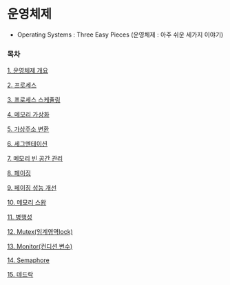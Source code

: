 # 운영체제
* Operating Systems : Three Easy Pieces (운영체제 : 아주 쉬운 세가지 이야기)

### 목차

[1. 운영체제 개요](https://github.com/JisooOh94/study/blob/master/%EC%9A%B4%EC%98%81%EC%B2%B4%EC%A0%9C/1.%20%EC%9A%B4%EC%98%81%EC%B2%B4%EC%A0%9C%20%EA%B0%9C%EC%9A%94.md)

[2. 프로세스](https://github.com/JisooOh94/study/blob/master/%EC%9A%B4%EC%98%81%EC%B2%B4%EC%A0%9C/2.%20%ED%94%84%EB%A1%9C%EC%84%B8%EC%8A%A4%20%EA%B0%9C%EC%9A%94.md)

[3. 프로세스 스케쥴링](https://github.com/JisooOh94/study/blob/master/%EC%9A%B4%EC%98%81%EC%B2%B4%EC%A0%9C/3.%20%ED%94%84%EB%A1%9C%EC%84%B8%EC%8A%A4%20%EC%8A%A4%EC%BC%80%EC%A5%B4%EB%A7%81.md)

[4. 메모리 가상화](https://github.com/JisooOh94/study/blob/master/%EC%9A%B4%EC%98%81%EC%B2%B4%EC%A0%9C/4.%20%EB%A9%94%EB%AA%A8%EB%A6%AC%20%EA%B0%80%EC%83%81%ED%99%94.md)

[5. 가상주소 변환](https://github.com/JisooOh94/study/blob/master/%EC%9A%B4%EC%98%81%EC%B2%B4%EC%A0%9C/5.%20%EA%B0%80%EC%83%81%EC%A3%BC%EC%86%8C%20%EB%B3%80%ED%99%98.md)

[6. 세그멘테이션](https://github.com/JisooOh94/study/blob/master/%EC%9A%B4%EC%98%81%EC%B2%B4%EC%A0%9C/6%2C%20%EC%84%B8%EA%B7%B8%EB%A9%98%ED%85%8C%EC%9D%B4%EC%85%98.md)

[7. 메모리 빈 공간 관리](https://github.com/JisooOh94/study/blob/master/%EC%9A%B4%EC%98%81%EC%B2%B4%EC%A0%9C/5.%20%EB%A9%94%EB%AA%A8%EB%A6%AC%20%EB%B9%88%20%EA%B3%B5%EA%B0%84%20%EA%B4%80%EB%A6%AC.md)

[8. 페이징](https://github.com/JisooOh94/study/blob/master/%EC%9A%B4%EC%98%81%EC%B2%B4%EC%A0%9C/8.%20%ED%8E%98%EC%9D%B4%EC%A7%95.md)

[9. 페이징 성능 개선](https://github.com/JisooOh94/study/blob/master/%EC%9A%B4%EC%98%81%EC%B2%B4%EC%A0%9C/9.%20%ED%8E%98%EC%9D%B4%EC%A7%95%20%EC%84%B1%EB%8A%A5%20%EA%B0%9C%EC%84%A0.md)

[10. 메모리 스왑](https://github.com/JisooOh94/study/blob/master/%EC%9A%B4%EC%98%81%EC%B2%B4%EC%A0%9C/10.%20%EB%A9%94%EB%AA%A8%EB%A6%AC%20%EC%8A%A4%EC%99%91.md)

[11. 병행성](https://github.com/JisooOh94/study/blob/master/%EC%9A%B4%EC%98%81%EC%B2%B4%EC%A0%9C/11.%20%EB%B3%91%ED%96%89%EC%84%B1.md)

[12. Mutex(임계영역lock)](https://github.com/JisooOh94/study/blob/master/%EC%9A%B4%EC%98%81%EC%B2%B4%EC%A0%9C/12.%20Mutex(%EC%9E%84%EA%B3%84%EC%98%81%EC%97%AD%20lock).md)

[13. Monitor(컨디션 변수)](https://github.com/JisooOh94/study/blob/master/%EC%9A%B4%EC%98%81%EC%B2%B4%EC%A0%9C/13.%20Monitor(%EC%BB%A8%EB%94%94%EC%85%98%20%EB%B3%80%EC%88%98).md)

[14. Semaphore](https://github.com/JisooOh94/study/blob/master/%EC%9A%B4%EC%98%81%EC%B2%B4%EC%A0%9C/14.%20Semaphore.md)

[15. 데드락](https://github.com/JisooOh94/study/blob/master/%EC%9A%B4%EC%98%81%EC%B2%B4%EC%A0%9C/15.%20%EB%8D%B0%EB%93%9C%EB%9D%BD.md)